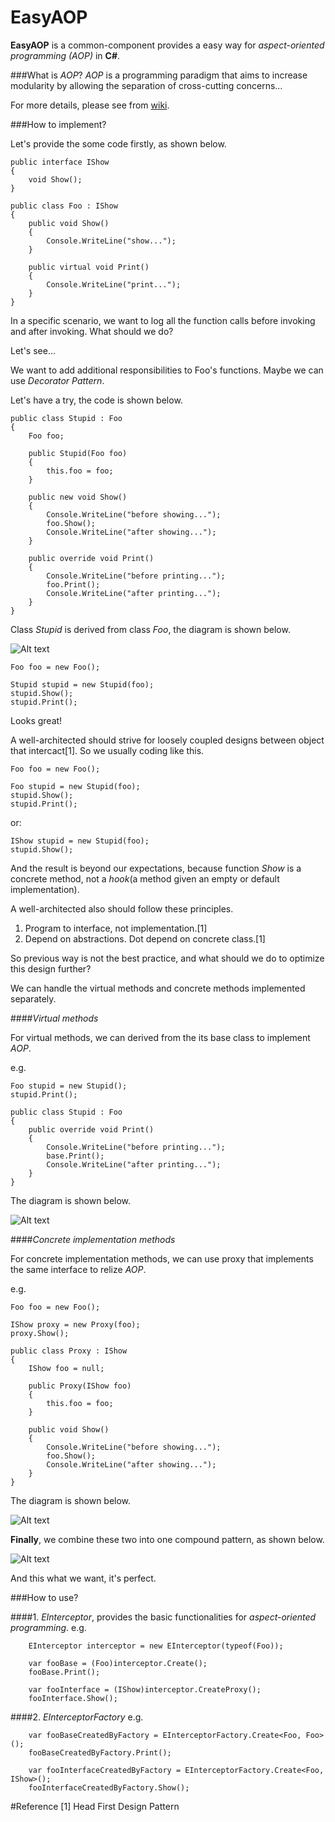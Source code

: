 # EasyAOP

**EasyAOP**  is a common-component provides a easy way for *aspect-oriented programming (AOP)* in **C#**.

###What is *AOP*?
*AOP* is a programming paradigm that aims to increase modularity by allowing the separation of cross-cutting concerns...

For more details, please see from [wiki](https://en.wikipedia.org/wiki/Aspect-oriented_programming).

###How to implement?

Let's provide the some code firstly, as shown below.

    public interface IShow
    {
        void Show();
    }

    public class Foo : IShow
    {
        public void Show()
        {
            Console.WriteLine("show...");
        }

        public virtual void Print()
        {
            Console.WriteLine("print...");
        }
    }
    
In a specific scenario, we want to log all the function calls before invoking and after invoking.
What should we do?

Let's see...

We want to add additional responsibilities to Foo's functions. Maybe we can use *Decorator Pattern*.

Let's have a try, the code is shown below.

    public class Stupid : Foo
    {
        Foo foo;

        public Stupid(Foo foo)
        {
            this.foo = foo;
        }

        public new void Show()
        {
            Console.WriteLine("before showing...");
            foo.Show();
            Console.WriteLine("after showing...");
        }

        public override void Print()
        {
            Console.WriteLine("before printing...");
            foo.Print();
            Console.WriteLine("after printing...");
        }
    }
    
Class *Stupid* is derived from class *Foo*, the diagram is shown below.

![Alt text](https://github.com/ElijahKR/EasyAOP/blob/master/imgs/diagram%20decorator.png "Decorator")

    Foo foo = new Foo();

    Stupid stupid = new Stupid(foo);
    stupid.Show();
    stupid.Print();
    
Looks great!

A well-architected should strive for loosely coupled designs between object that intercact[1]. So we usually coding like this.

    Foo foo = new Foo();

    Foo stupid = new Stupid(foo);
    stupid.Show();
    stupid.Print();
    
or:

    IShow stupid = new Stupid(foo);
    stupid.Show();
    
And the result is beyond our expectations, because function *Show* is a concrete method, not a *hook*(a method given an empty or default implementation).

A well-architected also should follow these principles.

1.  Program to interface, not implementation.[1]
2.  Depend on abstractions. Dot depend on concrete class.[1]

So previous way is not the best practice, and what should we do to optimize this design further?

We can handle the virtual methods and concrete methods implemented separately.

####*Virtual methods*

For virtual methods, we can derived from the its base class to implement *AOP*.

e.g.

    Foo stupid = new Stupid();
    stupid.Print();
    
    public class Stupid : Foo
    {
        public override void Print()
        {
            Console.WriteLine("before printing...");
            base.Print();
            Console.WriteLine("after printing...");
        }
    }
    
The diagram is shown below.

![Alt text](https://github.com/ElijahKR/EasyAOP/blob/master/imgs/diagram%20inheritance.png "Inheritance")

####*Concrete implementation methods*

For concrete implementation methods, we can use proxy that implements the same interface to relize *AOP*.

e.g.

    Foo foo = new Foo();

    IShow proxy = new Proxy(foo);
    proxy.Show();
    
    public class Proxy : IShow
    {
        IShow foo = null;

        public Proxy(IShow foo)
        {
            this.foo = foo;
        }

        public void Show()
        {
            Console.WriteLine("before showing...");
            foo.Show();
            Console.WriteLine("after showing...");
        }
    }
    
The diagram is shown below.

![Alt text](https://github.com/ElijahKR/EasyAOP/blob/master/imgs/diagram%20proxy.png "Proxy")

**Finally**, we combine these two into one compound pattern, as shown below.

![Alt text](https://github.com/ElijahKR/EasyAOP/blob/master/imgs/diagram%20compound.png "Compound")

And this what we want, it's perfect.

###How to use?

####1. *EInterceptor*, provides the basic functionalities for *aspect-oriented programming*.
  e.g.
    
        EInterceptor interceptor = new EInterceptor(typeof(Foo));

        var fooBase = (Foo)interceptor.Create();
        fooBase.Print();

        var fooInterface = (IShow)interceptor.CreateProxy();
        fooInterface.Show();
    
####2. *EInterceptorFactory*
  e.g.
  
        var fooBaseCreatedByFactory = EInterceptorFactory.Create<Foo, Foo>();
        fooBaseCreatedByFactory.Print();

        var fooInterfaceCreatedByFactory = EInterceptorFactory.Create<Foo, IShow>();
        fooInterfaceCreatedByFactory.Show();
      
#Reference
[1] Head First Design Pattern

